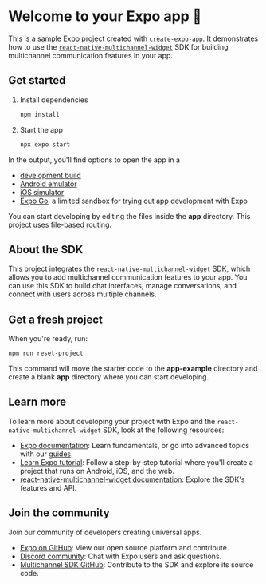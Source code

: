 # Welcome to your Expo app 👋

This is a sample [Expo](https://expo.dev) project created with [`create-expo-app`](https://www.npmjs.com/package/create-expo-app). It demonstrates how to use the [`react-native-multichannel-widget`](https://www.npmjs.com/package/react-native-multichannel-widget) SDK for building multichannel communication features in your app.

## Get started

1. Install dependencies

   ```bash
   npm install
   ```

2. Start the app

   ```bash
   npx expo start
   ```

In the output, you'll find options to open the app in a

- [development build](https://docs.expo.dev/develop/development-builds/introduction/)
- [Android emulator](https://docs.expo.dev/workflow/android-studio-emulator/)
- [iOS simulator](https://docs.expo.dev/workflow/ios-simulator/)
- [Expo Go](https://expo.dev/go), a limited sandbox for trying out app development with Expo

You can start developing by editing the files inside the **app** directory. This project uses [file-based routing](https://docs.expo.dev/router/introduction).

## About the SDK

This project integrates the [`react-native-multichannel-widget`](https://www.npmjs.com/package/react-native-multichannel-widget) SDK, which allows you to add multichannel communication features to your app. You can use this SDK to build chat interfaces, manage conversations, and connect with users across multiple channels.

## Get a fresh project

When you're ready, run:

```bash
npm run reset-project
```

This command will move the starter code to the **app-example** directory and create a blank **app** directory where you can start developing.

## Learn more

To learn more about developing your project with Expo and the `react-native-multichannel-widget` SDK, look at the following resources:

- [Expo documentation](https://docs.expo.dev/): Learn fundamentals, or go into advanced topics with our [guides](https://docs.expo.dev/guides).
- [Learn Expo tutorial](https://docs.expo.dev/tutorial/introduction/): Follow a step-by-step tutorial where you'll create a project that runs on Android, iOS, and the web.
- [react-native-multichannel-widget documentation](https://www.npmjs.com/package/react-native-multichannel-widget): Explore the SDK's features and API.

## Join the community

Join our community of developers creating universal apps.

- [Expo on GitHub](https://github.com/expo/expo): View our open source platform and contribute.
- [Discord community](https://chat.expo.dev): Chat with Expo users and ask questions.
- [Multichannel SDK GitHub](https://github.com/your-sdk-repo): Contribute to the SDK and explore its source code.

